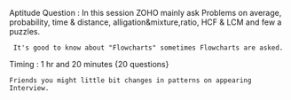 Aptitude Question :
  In this session ZOHO mainly ask Problems on average, probability, time & distance, alligation&mixture,ratio, HCF & LCM and few a puzzles.
     
     It's good to know about "Flowcharts" sometimes Flowcharts are asked. 

Timing :
  1 hr and 20 minutes {20 questions}
  
    Friends you might little bit changes in patterns on appearing Interview. 
